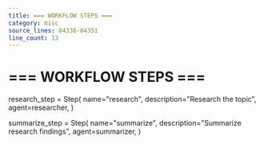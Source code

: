 ```yaml
---
title: === WORKFLOW STEPS ===
category: misc
source_lines: 84338-84351
line_count: 13
---
```


# === WORKFLOW STEPS ===
research_step = Step(
    name="research",
    description="Research the topic",
    agent=researcher,
)

summarize_step = Step(
    name="summarize",
    description="Summarize research findings",
    agent=summarizer,
)

